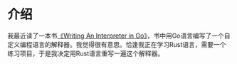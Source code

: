 # 介绍

我最近读了一本书[《Writing An Interpreter in Go》](https://interpreterbook.com)，书中用Go语言编写了一个自定义编程语言的解释器。我觉得很有意思。恰逢我正在学习Rust语言，需要一个练习项目，于是我决定用Rust语言重写一遍这个解释器。




